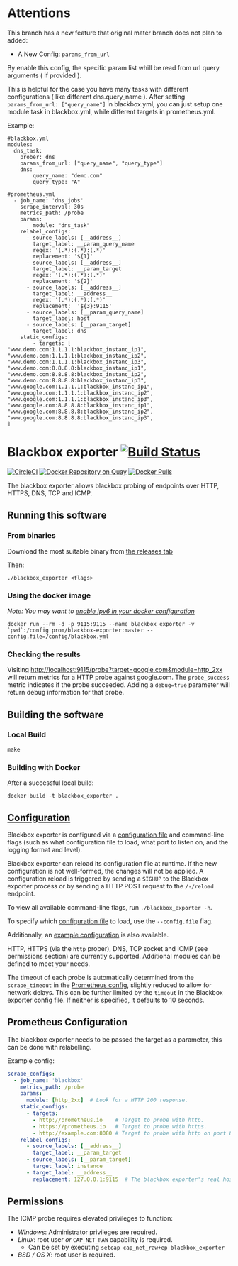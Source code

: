 # Attentions
This branch has a new feature that original mater branch does not plan to added:
* A New Config: `params_from_url`

By enable this config, the specific param list whill be read from url query arguments ( if provided ).

This is helpful for the case you have many tasks with different configurations ( like different dns.query_name ). After setting  `params_from_url: ["query_name"]` in blackbox.yml, you can just setup one module task in blackbox.yml, while different targets in prometheus.yml.

Example:

```
#blackbox.yml
modules:
  dns_task:
    prober: dns
    params_from_url: ["query_name", "query_type"]
    dns:
        query_name: "demo.com"
        query_type: "A"
```

```
#prometheus.yml
  - job_name: 'dns_jobs'
    scrape_interval: 30s
    metrics_path: /probe
    params:
        module: "dns_task"
    relabel_configs:
      - source_labels: [__address__]
        target_label: __param_query_name
        regex: '(.*):(.*):(.*)'
        replacement: '${1}'
      - source_labels: [__address__]
        target_label: __param_target
        regex: '(.*):(.*):(.*)'
        replacement: '${2}'
      - source_labels: [__address__]
        target_label: __address__
        regex: '(.*):(.*):(.*)'
        replacement:  '${3}:9115'
      - source_labels: [__param_query_name]
        target_label: host
      - source_labels: [__param_target]
        target_label: dns
    static_configs:
        - targets: [
"www.demo.com:1.1.1.1:blackbox_instanc_ip1",
"www.demo.com:1.1.1.1:blackbox_instanc_ip2",
"www.demo.com:1.1.1.1:blackbox_instanc_ip3",
"www.demo.com:8.8.8.8:blackbox_instanc_ip1",
"www.demo.com:8.8.8.8:blackbox_instanc_ip2",
"www.demo.com:8.8.8.8:blackbox_instanc_ip3",
"www.google.com:1.1.1.1:blackbox_instanc_ip1",
"www.google.com:1.1.1.1:blackbox_instanc_ip2",
"www.google.com:1.1.1.1:blackbox_instanc_ip3",
"www.google.com:8.8.8.8:blackbox_instanc_ip1",
"www.google.com:8.8.8.8:blackbox_instanc_ip2",
"www.google.com:8.8.8.8:blackbox_instanc_ip3",
]
```

# Blackbox exporter [![Build Status](https://travis-ci.org/prometheus/blackbox_exporter.svg)][travis]

[![CircleCI](https://circleci.com/gh/prometheus/blackbox_exporter/tree/master.svg?style=shield)][circleci]
[![Docker Repository on Quay](https://quay.io/repository/prometheus/blackbox-exporter/status)][quay]
[![Docker Pulls](https://img.shields.io/docker/pulls/prom/blackbox-exporter.svg?maxAge=604800)][hub]

The blackbox exporter allows blackbox probing of endpoints over
HTTP, HTTPS, DNS, TCP and ICMP.

## Running this software

### From binaries

Download the most suitable binary from [the releases tab](https://github.com/prometheus/blackbox_exporter/releases)

Then:

    ./blackbox_exporter <flags>


### Using the docker image

*Note: You may want to [enable ipv6 in your docker configuration](https://docs.docker.com/v17.09/engine/userguide/networking/default_network/ipv6/)*

    docker run --rm -d -p 9115:9115 --name blackbox_exporter -v `pwd`:/config prom/blackbox-exporter:master --config.file=/config/blackbox.yml

### Checking the results

Visiting [http://localhost:9115/probe?target=google.com&module=http_2xx](http://localhost:9115/probe?target=google.com&module=http_2xx)
will return metrics for a HTTP probe against google.com. The `probe_success`
metric indicates if the probe succeeded. Adding a `debug=true` parameter
will return debug information for that probe.

## Building the software

### Local Build

    make


### Building with Docker

After a successful local build:

    docker build -t blackbox_exporter .

## [Configuration](CONFIGURATION.md)

Blackbox exporter is configured via a [configuration file](CONFIGURATION.md) and command-line flags (such as what configuration file to load, what port to listen on, and the logging format and level).

Blackbox exporter can reload its configuration file at runtime. If the new configuration is not well-formed, the changes will not be applied.
A configuration reload is triggered by sending a `SIGHUP` to the Blackbox exporter process or by sending a HTTP POST request to the `/-/reload` endpoint.

To view all available command-line flags, run `./blackbox_exporter -h`.

To specify which [configuration file](CONFIGURATION.md) to load, use the `--config.file` flag.

Additionally, an [example configuration](example.yml) is also available.

HTTP, HTTPS (via the `http` prober), DNS, TCP socket and ICMP (see permissions section) are currently supported.
Additional modules can be defined to meet your needs.

The timeout of each probe is automatically determined from the `scrape_timeout` in the [Prometheus config](https://prometheus.io/docs/operating/configuration/#configuration-file), slightly reduced to allow for network delays. 
This can be further limited by the `timeout` in the Blackbox exporter config file. If neither is specified, it defaults to 10 seconds.

## Prometheus Configuration

The blackbox exporter needs to be passed the target as a parameter, this can be
done with relabelling.

Example config:
```yml
scrape_configs:
  - job_name: 'blackbox'
    metrics_path: /probe
    params:
      module: [http_2xx]  # Look for a HTTP 200 response.
    static_configs:
      - targets:
        - http://prometheus.io    # Target to probe with http.
        - https://prometheus.io   # Target to probe with https.
        - http://example.com:8080 # Target to probe with http on port 8080.
    relabel_configs:
      - source_labels: [__address__]
        target_label: __param_target
      - source_labels: [__param_target]
        target_label: instance
      - target_label: __address__
        replacement: 127.0.0.1:9115  # The blackbox exporter's real hostname:port.
```

## Permissions

The ICMP probe requires elevated privileges to function:

* *Windows*: Administrator privileges are required.
* *Linux*: root user _or_ `CAP_NET_RAW` capability is required.
  * Can be set by executing `setcap cap_net_raw+ep blackbox_exporter`
* *BSD / OS X*: root user is required.

[circleci]: https://circleci.com/gh/prometheus/blackbox_exporter
[hub]: https://hub.docker.com/r/prom/blackbox-exporter/
[travis]: https://travis-ci.org/prometheus/blackbox_exporter
[quay]: https://quay.io/repository/prometheus/blackbox-exporter

